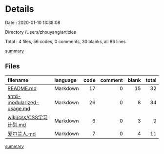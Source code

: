 # Details

Date : 2020-01-10 13:38:08

Directory /Users/zhouyang/articles

Total : 4 files,  56 codes, 0 comments, 30 blanks, all 86 lines

[summary](results.md)

## Files
| filename | language | code | comment | blank | total |
| :--- | :--- | ---: | ---: | ---: | ---: |
| [README.md](file:///Users/zhouyang/articles/README.md) | Markdown | 17 | 0 | 15 | 32 |
| [antd-modularized-usage.md](file:///Users/zhouyang/articles/antd-modularized-usage.md) | Markdown | 26 | 0 | 8 | 34 |
| [wiki/css/CSS学习计划.md](file:///Users/zhouyang/articles/wiki/css/CSS%E5%AD%A6%E4%B9%A0%E8%AE%A1%E5%88%92.md) | Markdown | 6 | 0 | 3 | 9 |
| [爱尔兰人.md](file:///Users/zhouyang/articles/%E7%88%B1%E5%B0%94%E5%85%B0%E4%BA%BA.md) | Markdown | 7 | 0 | 4 | 11 |

[summary](results.md)